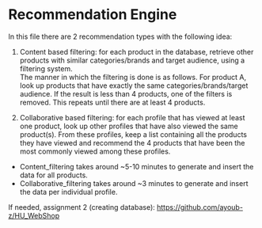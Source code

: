 # Recommendation Engine

In this file there are 2 recommendation types with the following idea:
1. Content based filtering: for each product in the database, retrieve other products with similar categories/brands and target audience, using a filtering system.  
The manner in which the filtering is done is as follows. For product A, look up products that have exactly the same categories/brands/target audience. If the result is less than 4 products, one of the filters is removed. This repeats until there are at least 4 products.

2.	Collaborative based filtering: for each profile that has viewed at least one product, look up other profiles that have also viewed the same product(s). From these profiles, keep a list containing all the products they have viewed and recommend the 4 products that have been the most commonly viewed among these profiles.


- Content_filtering takes around ~5-10 minutes to generate and insert the data for all products.
- Collaborative_filtering takes around ~3 minutes to generate and insert the data per individual profile.

If needed, assignment 2 (creating database): https://github.com/ayoub-z/HU_WebShop
